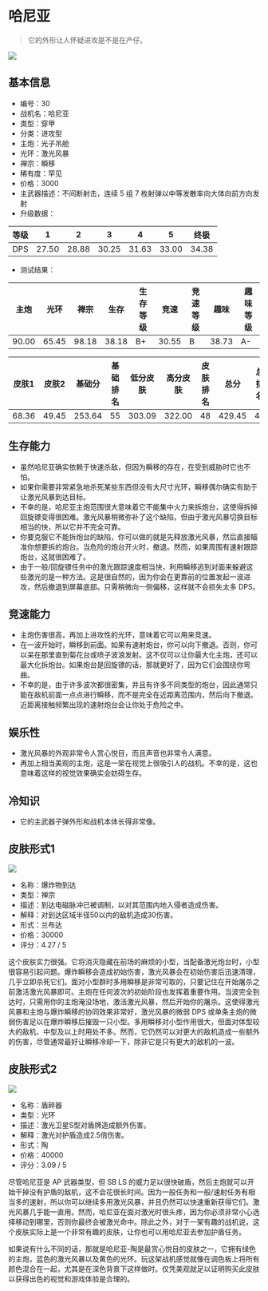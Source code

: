 # 哈尼亚

> 它的外形让人怀疑进攻是不是在产仔。

<img src="/ships/ship_30.png" style={{zoom:1}}/>

## 基本信息

- 编号：30
- 战机名：哈尼亚
- 类型：穿甲
- 分类：进攻型
- 主炮：光子吊舱
- 光环：激光风暴
- 禅宗：瞬移
- 稀有度：罕见
- 价格：3000
- 主武器描述：不间断射击，连续 5 组 7 枚射弹以中等发散率向大体向前方向发射
- 升级数据：

| 等级 | 1 | 2 | 3 | 4 | 5 | 终极 |
|--|--|--|--|--|--|--|
| DPS | 27.50 | 28.88 | 30.25 | 31.63 | 33.00 | 34.38 |

- 测试结果：

| 主炮 | 光环 | 禅宗 | 生存 | 生存等级 | 竞速 | 竞速等级 | 趣味 | 趣味等级 |
|--|--|--|--|--|--|--|--|--|
| 90.00 | 65.45 | 98.18 | 38.18 | B+ | 30.55 | B | 38.73 | A- |

| 皮肤1 | 皮肤2 | 基础分 | 基础排名 | 低分皮肤 | 高分皮肤 | 皮肤排名 | 总分 | 总排名 |
|--|--|--|--|--|--|--|--|--|
| 68.36 | 49.45 | 253.64 | 55 | 303.09 | 322.00 | 48 | 429.45 | 42 |

## 生存能力

- 虽然哈尼亚确实依赖于快速杀敌，但因为瞬移的存在，在受到威胁时它也不怕。
- 如果你需要非常紧急地杀死某些东西但没有大尺寸光环，瞬移偶尔确实有助于让激光风暴到达目标。
- 不幸的是，哈尼亚主炮范围很大意味着它不能集中火力来拆炮台，这使得拆掉回旋镖变得很困难。激光风暴稍微弥补了这个缺陷，但由于激光风暴切换目标相当的快，所以它并不完全可靠。
- 你要克服它不能拆炮台的缺陷，你可以做的就是先释放激光风暴，然后直接瞄准你想要拆的炮台。当危险的炮台开火时，撤退。然而，如果周围有速射跟踪炮台，这就很困难了。
- 由于一般/回旋镖任务中的激光跟踪速度相当快，利用瞬移逃到对面来躲避这些激光的是一种方法。这是很自然的，因为你会在更靠前的位置发起一波进攻，然后撤退到屏幕底部。只需稍微向一侧偏移，这样就不会损失太多 DPS。

## 竞速能力

- 主炮伤害很高，再加上进攻性的光环，意味着它可以用来竞速。
- 在一波开始时，瞬移到前面。如果有速射炮台，你可以向下撤退。否则，你可以呆在那里直到菊花台或喷子波浪发射。这不仅可以让你最大化主炮，还可以最大化拆炮台。如果炮台是回旋镖的话，那就更好了，因为它们会围绕你弯曲。
- 不幸的是，由于许多波次都很密集，并且有许多不同类型的炮台，因此通常只能在敌机前面一点点进行瞬移，而不是完全在近距离范围内，然后向下撤退。近距离接触频繁出现的速射炮台会让你处于危险之中。

## 娱乐性

- 激光风暴的外观非常令人赏心悦目，而且声音也非常令人满意。
- 再加上相当美观的主炮，这是一架在视觉上很吸引人的战机。不幸的是，这也意味着这样的视觉效果确实会妨碍生存。

## 冷知识

- 它的主武器子弹外形和战机本体长得非常像。

## 皮肤形式1

<img src="/ships/ship_30_apex_1.png" style={{zoom:1}}/>

- 名称：爆炸物到达
- 类型：禅宗
- 描述：到达电磁脉冲已被调制，以对其范围内地入侵者造成伤害。
- 解释：对到达区域半径50以内的敌机造成30伤害。
- 形式：兰布达
- 价格：30000
- 评分：4.27 / 5

这个皮肤实力很强。它将消灭隐藏在前场的麻烦的小型，当配备激光炮台时，小型很容易引起问题。爆炸瞬移会造成初始伤害，激光风暴会在初始伤害后迅速清理，几乎立即杀死它们。面对小型群时多用瞬移是非常可取的，只要记住在开始屠杀之前激活激光风暴即可。主炮在任何波次的初始阶段也发挥着重要作用。当波完全到达时，只需用你的主炮淹没场地，激活激光风暴，然后开始你的屠杀。这使得激光风暴和主炮与爆炸瞬移的协同效果非常好，激光风暴的微弱 DPS 或单条主炮的微弱伤害足以在爆炸瞬移后摧毁一只小型。多用瞬移对小型作用很大，但面对体型较大的敌机、中型及以上时用处不多。然而，它仍然可以对更大的敌机造成一些额外的伤害，尽管通常最好让瞬移冷却一下，除非它是只有更大的敌机的一波。

## 皮肤形式2

<img src="/ships/ship_30_apex_2.png" style={{zoom:1}}/>

- 名称：盾碎器
- 类型：光环
- 描述：激光卫星S型对盾牌造成额外伤害。
- 解释：激光对护盾造成2.5倍伤害。
- 形式：陶
- 价格：40000
- 评分：3.09 / 5

尽管哈尼亚是 AP 武器类型，但 SB LS 的威力足以很快破盾，然后主炮就可以开始干掉没有护盾的敌机，这不会花很长时间。因为一般任务和一般/速射任务有相当多的速射，所以你可以继续多用激光风暴，并且仍然可以快速重新获得它们。激光风暴几乎能一直用。然而，哈尼亚在面对激光时很头疼，因为你必须非常小心选择移动到哪里，否则你最终会被激光命中。除此之外，对于一架有趣的战机说，这个皮肤实际上是一个非常有趣的皮肤，让你也可以用哈尼亚去参加护盾任务。

如果说有什么不同的话，那就是哈尼亚-陶是最赏心悦目的皮肤之一，它拥有绿色的主炮，蓝色的激光风暴以及黄色的光环。玩这架战机感觉就像在调色板上将所有颜色混合在一起，尤其是在深色背景下这样做时。仅凭美观就足以证明购买此皮肤以获得出色的视觉和游戏体验是合理的。
